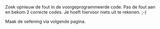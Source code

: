 Zoek opnieuw de fout in de voorgeprogrammeerde code. Pas de fout aan en bekom 2 correcte codes. Je hoeft hiervoor niets uit te rekenen. ;-)

Maak de oefening via volgende pagina.


